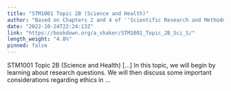 ```yaml
---
title: "STM1001 Topic 2B (Science and Health)"
author: "Based on Chapters 2 and 4 of ''Scientific Research and Methodology'' by Peter K. Dunn (Dunn 2021)"
date: "2022-10-24T22:24:13Z"
link: "https://bookdown.org/a_shaker/STM1001_Topic_2B_Sci_S/"
length_weight: "4.8%"
pinned: false
---
```


STM1001 Topic 2B (Science and Health) [...] In this topic, we will begin by learning about research questions. We will then discuss some important considerations regarding ethics in ...
